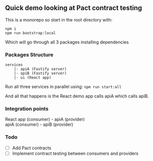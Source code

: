 ## Quick demo looking at Pact contract testing

This is a monorepo so start in the root directory with:

```
npm i
npm run bootstrap:local
```

Which will go through all 3 packages installing dependencies

### Packages Structure

```
services
    |- apiA (Fastify server)
    |- apiB (Fastify server)
    |- ui (React app)

```

Run all three services in parallel using:
`npm run start:all`

And all that happens is the React demo app calls apiA which calls apiB.

### Integration points

React app (consumer) - apiA (provider)  
apiA (consumer) - apiB (provider)

### Todo

- [ ] Add Pact contracts
- [ ] Implement contract testing between consumers and providers
